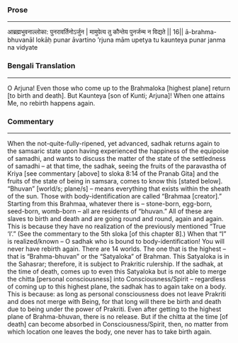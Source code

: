 ### Prose 
 --- 
आब्रह्मभुवनाल्लोका: पुनरावर्तिनोऽर्जुन |
मामुपेत्य तु कौन्तेय पुनर्जन्म न विद्यते || 16||
ā-brahma-bhuvanāl lokāḥ punar āvartino ’rjuna
mām upetya tu kaunteya punar janma na vidyate

### Bengali Translation 
 --- 
O Arjuna! Even those who come up to the Brahmaloka [highest plane] return [to birth and death]. But Kaunteya [son of Kunti; Arjuna]! When one attains Me, no rebirth happens again.

### Commentary 
 --- 
When the not-quite-fully-ripened, yet advanced, sadhak returns again to the samsaric state upon having experienced the happiness of the equipoise of samadhi, and wants to discuss the matter of the state of the settledness of samadhi – at that time, the sadhak, seeing the fruits of the paravastha of Kriya [see commentary [above] to sloka 8:14 of the Pranab Gita] and the fruits of the state of being in samsara, comes to know this [stated below]. “Bhuvan” [world/s; plane/s] – means everything that exists within the sheath of the sun. Those with body-identification are called “Brahmaa [creator].” Starting from this Brahmaa, whatever there is – stone-born, egg-born, seed-born, womb-born – all are residents of “bhuvan.” All of these are slaves to birth and death and are going round and round, again and again. This is because they have no realization of the previously mentioned “True ‘I’.” (See the commentary to the 5th sloka [of this chapter 8].) When that “I” is realized/known – O sadhak who is bound to body-identification! You will never have rebirth again. There are 14 worlds. The one that is the highest – that is “Brahma-bhuvan” or the “Satyaloka” of Brahman. This Satyaloka is in the Sahasrar; therefore, it is subject to Prakritic rulership. If the sadhak, at the time of death, comes up to even this Satyaloka but is not able to merge the chitta [personal consciousness] into Consciousness/Spirit – regardless of coming up to this highest plane, the sadhak has to again take on a body. This is because: as long as personal consciousness does not leave Prakriti and does not merge with Being, for that long will there be birth and death due to being under the power of Prakriti. Even after getting to the highest plane of Brahma-bhuvan, there is no release. But if the chitta at the time [of death] can become absorbed in Consciousness/Spirit, then, no matter from which location one leaves the body, one never has to take birth again.